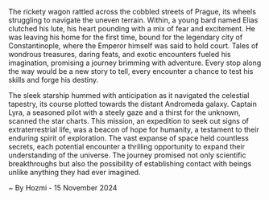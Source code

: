 
The rickety wagon rattled across the cobbled streets of Prague, its wheels struggling to navigate the uneven terrain. Within, a young bard named Elias clutched his lute, his heart pounding with a mix of fear and excitement. He was leaving his home for the first time, bound for the legendary city of Constantinople, where the Emperor himself was said to hold court. Tales of wondrous treasures, daring feats, and exotic encounters fueled his imagination, promising a journey brimming with adventure. Every stop along the way would be a new story to tell, every encounter a chance to test his skills and forge his destiny.

The sleek starship hummed with anticipation as it navigated the celestial tapestry, its course plotted towards the distant Andromeda galaxy. Captain Lyra, a seasoned pilot with a steely gaze and a thirst for the unknown, scanned the star charts. This mission, an expedition to seek out signs of extraterrestrial life, was a beacon of hope for humanity, a testament to their enduring spirit of exploration. The vast expanse of space held countless secrets, each potential encounter a thrilling opportunity to expand their understanding of the universe. The journey promised not only scientific breakthroughs but also the possibility of establishing contact with beings unlike anything they had ever imagined.  

~ By Hozmi - 15 November 2024
